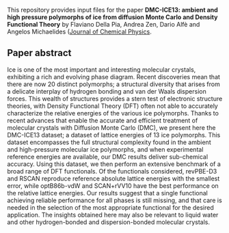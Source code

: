 This repository provides input files for the paper **DMC-ICE13: ambient and high pressure polymorphs of ice from diffusion Monte Carlo and Density Functional Theory** by Flaviano Della Pia, Andrea Zen, Dario Alfè and Angelos Michaelides ([Journal of Chemical Physics](https://doi.org/10.1063/5.0102645).

## Paper abstract

Ice is one of the most important and interesting molecular crystals, exhibiting a rich and evolving phase diagram. Recent discoveries mean that there are now 20 distinct polymorphs; a structural diversity that arises from a delicate interplay of hydrogen bonding and van der Waals dispersion forces. This wealth of structures provides a stern test of electronic structure theories, with Density Functional Theory (DFT) often not able to accurately characterize the relative energies of the various ice polymorphs. Thanks to recent advances that enable the accurate and efficient treatment of molecular crystals with Diffusion Monte Carlo (DMC), we present here the DMC-ICE13 dataset; a dataset of lattice energies of 13 ice polymorphs. This dataset encompasses the full structural complexity found in the ambient and high-pressure molecular ice polymorphs, and when experimental reference energies are available, our DMC results deliver sub-chemical accuracy. Using this dataset, we then perform an extensive benchmark of a broad range of DFT functionals. Of the functionals considered, revPBE-D3 and RSCAN reproduce reference absolute lattice energies with the smallest error, while optB86b-vdW and SCAN+rVV10 have the best performance on the relative lattice energies. Our results suggest that a single functional achieving reliable performance for all phases is still missing, and that care is needed in the selection of the most appropriate functional for the desired application. The insights obtained here may also be relevant to liquid water and other hydrogen-bonded and dispersion-bonded molecular crystals.


